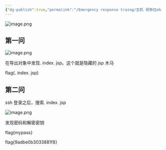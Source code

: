 ```yaml
---
{"dg-publish":true,"permalink":"/Emergency response traing/玄机 哥斯拉ekp版本流量分析/","tags":["打靶","应急响应"]}
---
```



![image.png](https://s2.loli.net/2025/06/03/DwJ2zxh7VZ8fHae.png)


## 第一问
![image.png](https://s2.loli.net/2025/06/03/NsihyGw8XFruz9t.png)

在导出对象中发现. index. jsp。这个就是隐藏的 jsp 木马

flag{. index. jsp}


## 第二问
ssh 登录之后，搜索. index. jsp

![image.png](https://s2.loli.net/2025/06/03/VwD2UMAGPHlRtnW.png)


发现密码和解密密钥

flag{mypass}

flag{9adbe0b3033881f8}
